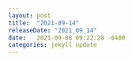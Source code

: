 ```yaml
---
layout: post
title:  "2021-09-14"
releaseDate: "2021_09_14"
date:   2021-09-08 09:22:28 -0400
categories: jekyll update
---
```

